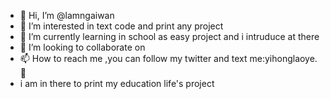 - 👋 Hi, I’m @lamngaiwan
- 👀 I’m interested in text code and print any project
- 🌱 I’m currently learning in school as easy project and i intruduce at there
- 💞️ I’m looking to collaborate on 
- 📫 How to reach me ,you can follow my twitter and text me:yihonglaoye.👀 
- i am in there to print my education life's project

<!---
lamngaiwan/lamngaiwan is a ✨ special ✨ repository because its `README.md` (this file) appears on your GitHub profile.
You can click the Preview link to take a look at your changes.
--->
